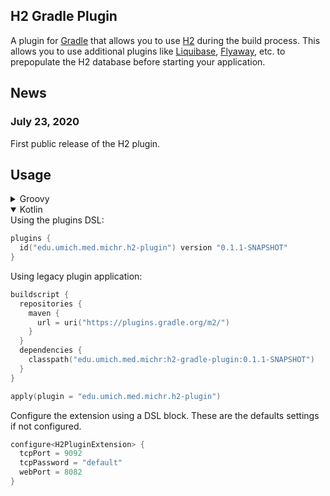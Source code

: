 H2 Gradle Plugin
-----------------
A plugin for [Gradle](https://gradle.org) that allows you to use [H2](https://www.h2database.com) during the build process. 
This allows you to use additional plugins like [Liquibase](https://www.liquibase.org/), [Flyaway](https://flywaydb.org/), etc.
to prepopulate the H2 database before starting your application.

News
----
### July 23, 2020
First public release of the H2 plugin.

Usage
-----
<details>
<summary>Groovy</summary>
Using the plugins DSL:

```groovy
plugins {
  id "edu.umich.med.michr.h2-plugin" version "0.1.1-SNAPSHOT"
}
```

Using legacy plugin application:

```groovy
buildscript {
  repositories {
    maven {
      url "https://plugins.gradle.org/m2/"
    }
  }
  dependencies {
    classpath "edu.umich.med.michr:h2-gradle-plugin:0.1.1-SNAPSHOT"
  }
}

apply plugin: "edu.umich.med.michr.h2-plugin"
```

Configure the extension using a DSL block. These are the defaults settings if not configured.
```groovy
h2 {
  tcpPort = 9092
  tcpPassword = "default"
  webPort = 8082
}
```
</details>
<details open>
<summary>Kotlin</summary>
Using the plugins DSL:

```kotlin
plugins {
  id("edu.umich.med.michr.h2-plugin") version "0.1.1-SNAPSHOT"
}
```

Using legacy plugin application:

```kotlin
buildscript {
  repositories {
    maven {
      url = uri("https://plugins.gradle.org/m2/")
    }
  }
  dependencies {
    classpath("edu.umich.med.michr:h2-gradle-plugin:0.1.1-SNAPSHOT")
  }
}

apply(plugin = "edu.umich.med.michr.h2-plugin")
```

Configure the extension using a DSL block. These are the defaults settings if not configured.
```kotlin
configure<H2PluginExtension> {
  tcpPort = 9092
  tcpPassword = "default"
  webPort = 8082
}
```
</details>